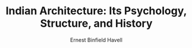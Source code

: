 ---
title: "Indian Architecture: Its Psychology, Structure, and History"
author: ["Ernest Binfield Havell"]
year: 1913
language: ["English"]
genre: ["Architecture", "Art History"]
description: "Influential architectural study by E.B. Havell, Principal of Calcutta School of Art and passionate advocate for Indian artistic traditions. Published in 1913, this work challenged Victorian dismissal of Indian architecture, arguing for its spiritual depth, structural sophistication, and psycholog..."
collections: ['spiritual-texts']
sources:
  - name: "Internet Archive"
    url: "https://archive.org/details/indianarchitectu00haveuoft"
    type: "other"
references:
  - name: "Wikipedia: E. B. Havell"
    url: "https://en.wikipedia.org/wiki/E._B._Havell"
    type: "wikipedia"
  - name: "Open Library: Indian Architecture"
    url: "https://openlibrary.org/search?q=Indian+Architecture+Its+Psychology+Structure+and+Ernest+Binfield+Havell"
    type: "other"
featured: true
publishDate: 2025-10-30
tags: ['historical-texts']
---